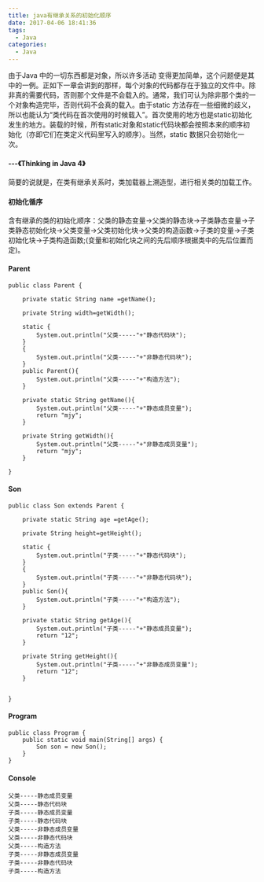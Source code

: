 ```yaml
---
title: java有继承关系的初始化顺序
date: 2017-04-06 18:41:36
tags:
  - Java
categories:
  - Java
---
```

由于Java 中的一切东西都是对象，所以许多活动 变得更加简单，这个问题便是其中的一例。正如下一章会讲到的那样，每个对象的代码都存在于独立的文件中。除非真的需要代码，否则那个文件是不会载入的。通常，我们可认为除非那个类的一个对象构造完毕，否则代码不会真的载入。由于static 方法存在一些细微的歧义，所以也能认为“类代码在首次使用的时候载入”。首次使用的地方也是static初始化发生的地方。装载的时候，所有static对象和static代码块都会按照本来的顺序初始化（亦即它们在类定义代码里写入的顺序）。当然，static 数据只会初始化一次。
####                ---《Thinking in Java 4》

简要的说就是，在类有继承关系时，类加载器上溯造型，进行相关类的加载工作。

#### 初始化循序

含有继承的类的初始化顺序：父类的静态变量->父类的静态块->子类静态变量->子类静态初始化块->父类变量->父类初始化块->父类的构造函数->子类的变量->子类初始化块->子类构造函数;(变量和初始化块之间的先后顺序根据类中的先后位置而定)。

#### Parent
```
public class Parent {
	
	private static String name =getName();
	
	private String width=getWidth();
	
	static {
		System.out.println("父类-----"+"静态代码块");
	}
	{
		System.out.println("父类-----"+"非静态代码块");
	}
	public Parent(){
		System.out.println("父类-----"+"构造方法");
	}
	
	private static String getName(){
		System.out.println("父类-----"+"静态成员变量");
		return "mjy";
	}
	
	private String getWidth(){
		System.out.println("父类-----"+"非静态成员变量");
		return "mjy";
	}

}
```

#### Son
```
public class Son extends Parent {
	
	private static String age =getAge();
	
	private String height=getHeight();
	
	static {
		System.out.println("子类-----"+"静态代码块");
	}
	{
		System.out.println("子类-----"+"非静态代码块");
	}
	public Son(){
		System.out.println("子类-----"+"构造方法");
	}
	
	private static String getAge(){
		System.out.println("子类-----"+"静态成员变量");
		return "12";
	}
	
	private String getHeight(){
		System.out.println("子类-----"+"非静态成员变量");
		return "12";
	}
	

}
```

#### Program
```
public class Program {
	public static void main(String[] args) {
		Son son = new Son();
	}
}
```

#### Console
```
父类-----静态成员变量
父类-----静态代码块
子类-----静态成员变量
子类-----静态代码块
父类-----非静态成员变量
父类-----非静态代码块
父类-----构造方法
子类-----非静态成员变量
子类-----非静态代码块
子类-----构造方法
```




